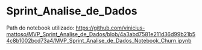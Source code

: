 # Sprint_Analise_de_Dados


Path do notebook utilizado: https://github.com/vinicius-mattoso/MVP_Sprint_Analise_de_Dados/blob/4a3abd7581e211d36d99b21b54c8b1002bcd73a4/MVP_Sprint_Analise_de_Dados_Notebook_Churn.ipynb
